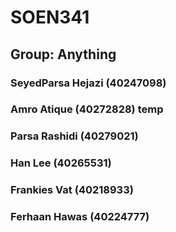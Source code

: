 # SOEN341
## Group: Anything
### SeyedParsa Hejazi (40247098)
### Amro Atique (40272828) temp
### Parsa Rashidi (40279021)
### Han Lee (40265531)
### Frankies Vat (40218933)
### Ferhaan Hawas (40224777)
